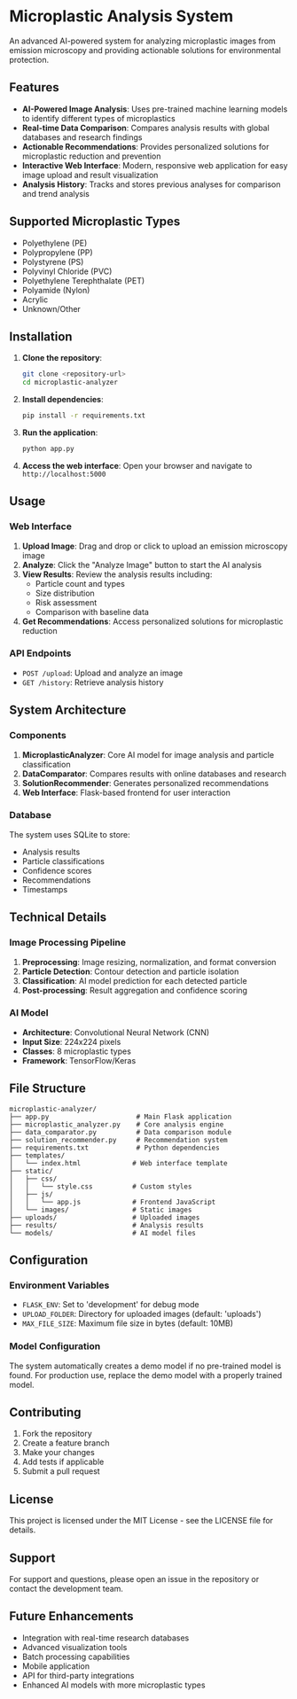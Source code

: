 # Microplastic Analysis System

An advanced AI-powered system for analyzing microplastic images from emission microscopy and providing actionable solutions for environmental protection.

## Features

- **AI-Powered Image Analysis**: Uses pre-trained machine learning models to identify different types of microplastics
- **Real-time Data Comparison**: Compares analysis results with global databases and research findings
- **Actionable Recommendations**: Provides personalized solutions for microplastic reduction and prevention
- **Interactive Web Interface**: Modern, responsive web application for easy image upload and result visualization
- **Analysis History**: Tracks and stores previous analyses for comparison and trend analysis

## Supported Microplastic Types

- Polyethylene (PE)
- Polypropylene (PP)
- Polystyrene (PS)
- Polyvinyl Chloride (PVC)
- Polyethylene Terephthalate (PET)
- Polyamide (Nylon)
- Acrylic
- Unknown/Other

## Installation

1. **Clone the repository**:
   ```bash
   git clone <repository-url>
   cd microplastic-analyzer
   ```

2. **Install dependencies**:
   ```bash
   pip install -r requirements.txt
   ```

3. **Run the application**:
   ```bash
   python app.py
   ```

4. **Access the web interface**:
   Open your browser and navigate to `http://localhost:5000`

## Usage

### Web Interface

1. **Upload Image**: Drag and drop or click to upload an emission microscopy image
2. **Analyze**: Click the "Analyze Image" button to start the AI analysis
3. **View Results**: Review the analysis results including:
   - Particle count and types
   - Size distribution
   - Risk assessment
   - Comparison with baseline data
4. **Get Recommendations**: Access personalized solutions for microplastic reduction

### API Endpoints

- `POST /upload`: Upload and analyze an image
- `GET /history`: Retrieve analysis history

## System Architecture

### Components

1. **MicroplasticAnalyzer**: Core AI model for image analysis and particle classification
2. **DataComparator**: Compares results with online databases and research
3. **SolutionRecommender**: Generates personalized recommendations
4. **Web Interface**: Flask-based frontend for user interaction

### Database

The system uses SQLite to store:
- Analysis results
- Particle classifications
- Confidence scores
- Recommendations
- Timestamps

## Technical Details

### Image Processing Pipeline

1. **Preprocessing**: Image resizing, normalization, and format conversion
2. **Particle Detection**: Contour detection and particle isolation
3. **Classification**: AI model prediction for each detected particle
4. **Post-processing**: Result aggregation and confidence scoring

### AI Model

- **Architecture**: Convolutional Neural Network (CNN)
- **Input Size**: 224x224 pixels
- **Classes**: 8 microplastic types
- **Framework**: TensorFlow/Keras

## File Structure

```
microplastic-analyzer/
├── app.py                      # Main Flask application
├── microplastic_analyzer.py    # Core analysis engine
├── data_comparator.py          # Data comparison module
├── solution_recommender.py     # Recommendation system
├── requirements.txt            # Python dependencies
├── templates/
│   └── index.html             # Web interface template
├── static/
│   ├── css/
│   │   └── style.css          # Custom styles
│   ├── js/
│   │   └── app.js             # Frontend JavaScript
│   └── images/                # Static images
├── uploads/                   # Uploaded images
├── results/                   # Analysis results
└── models/                    # AI model files
```

## Configuration

### Environment Variables

- `FLASK_ENV`: Set to 'development' for debug mode
- `UPLOAD_FOLDER`: Directory for uploaded images (default: 'uploads')
- `MAX_FILE_SIZE`: Maximum file size in bytes (default: 10MB)

### Model Configuration

The system automatically creates a demo model if no pre-trained model is found. For production use, replace the demo model with a properly trained model.

## Contributing

1. Fork the repository
2. Create a feature branch
3. Make your changes
4. Add tests if applicable
5. Submit a pull request

## License

This project is licensed under the MIT License - see the LICENSE file for details.

## Support

For support and questions, please open an issue in the repository or contact the development team.

## Future Enhancements

- Integration with real-time research databases
- Advanced visualization tools
- Batch processing capabilities
- Mobile application
- API for third-party integrations
- Enhanced AI models with more microplastic types
